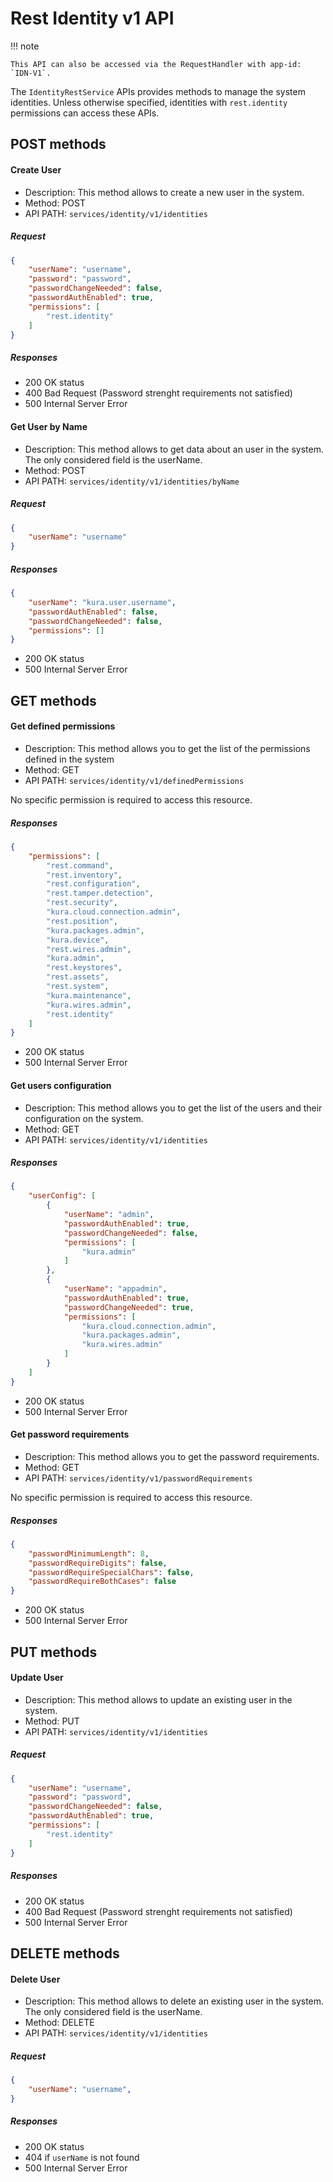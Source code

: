 # Rest Identity v1 API
!!! note

    This API can also be accessed via the RequestHandler with app-id: `IDN-V1`.


The `IdentityRestService` APIs provides methods to manage the system identities.
Unless otherwise specified, identities with `rest.identity` permissions can access these APIs.

## POST methods

#### Create User

- Description: This method allows to create a new user in the system.
- Method: POST
- API PATH: `services/identity/v1/identities`

##### Request
```JSON
{
    "userName": "username",
    "password": "password",
    "passwordChangeNeeded": false,
    "passwordAuthEnabled": true,
    "permissions": [
        "rest.identity"
    ]
}
```

##### Responses

- 200 OK status
- 400 Bad Request (Password strenght requirements not satisfied)
- 500 Internal Server Error

#### Get User by Name

- Description: This method allows to get data about an user in the system. The only considered field is the userName.
- Method: POST
- API PATH: `services/identity/v1/identities/byName`

##### Request
```JSON
{
    "userName": "username"
}
```

##### Responses
```JSON
{
    "userName": "kura.user.username",
    "passwordAuthEnabled": false,
    "passwordChangeNeeded": false,
    "permissions": []
}
```

- 200 OK status
- 500 Internal Server Error

## GET methods

#### Get defined permissions

- Description: This method allows you to get the list of the permissions defined in the system
- Method: GET
- API PATH: `services/identity/v1/definedPermissions`

No specific permission is required to access this resource.

##### Responses

```JSON
{
    "permissions": [
        "rest.command",
        "rest.inventory",
        "rest.configuration",
        "rest.tamper.detection",
        "rest.security",
        "kura.cloud.connection.admin",
        "rest.position",
        "kura.packages.admin",
        "kura.device",
        "rest.wires.admin",
        "kura.admin",
        "rest.keystores",
        "rest.assets",
        "rest.system",
        "kura.maintenance",
        "kura.wires.admin",
        "rest.identity"
    ]
}
```

- 200 OK status
- 500 Internal Server Error

#### Get users configuration

- Description: This method allows you to get the list of the users and their configuration on the system.
- Method: GET
- API PATH: `services/identity/v1/identities`

##### Responses

```JSON
{
    "userConfig": [
        {
            "userName": "admin",
            "passwordAuthEnabled": true,
            "passwordChangeNeeded": false,
            "permissions": [
                "kura.admin"
            ]
        },
        {
            "userName": "appadmin",
            "passwordAuthEnabled": true,
            "passwordChangeNeeded": true,
            "permissions": [
                "kura.cloud.connection.admin",
                "kura.packages.admin",
                "kura.wires.admin"
            ]
        }
    ]
}
```

- 200 OK status
- 500 Internal Server Error

#### Get password requirements

- Description: This method allows you to get the password requirements.
- Method: GET
- API PATH: `services/identity/v1/passwordRequirements`

No specific permission is required to access this resource.

##### Responses

```JSON
{
    "passwordMinimumLength": 8,
    "passwordRequireDigits": false,
    "passwordRequireSpecialChars": false,
    "passwordRequireBothCases": false
}
```

- 200 OK status
- 500 Internal Server Error

## PUT methods

#### Update User

- Description: This method allows to update an existing user in the system.
- Method: PUT
- API PATH: `services/identity/v1/identities`

##### Request

```JSON
{
    "userName": "username",
    "password": "password",
    "passwordChangeNeeded": false,
    "passwordAuthEnabled": true,
    "permissions": [
        "rest.identity"
    ]
}
```

##### Responses

- 200 OK status
- 400 Bad Request (Password strenght requirements not satisfied)
- 500 Internal Server Error

## DELETE methods

#### Delete User

- Description: This method allows to delete an existing user in the system. The only considered field is the userName.
- Method: DELETE
- API PATH: `services/identity/v1/identities`

##### Request
```JSON
{
    "userName": "username",
}
```

##### Responses

- 200 OK status
- 404 if `userName` is not found
- 500 Internal Server Error
